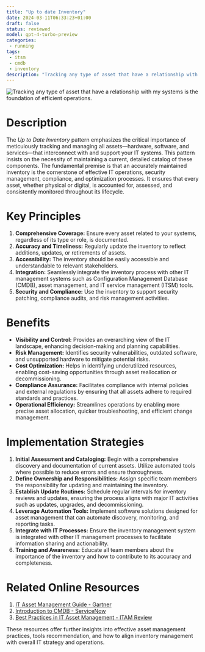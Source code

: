 ```yaml
---
title: "Up to date Inventory"
date: 2024-03-11T06:33:23+01:00
draft: false
status: reviewed
model: gpt-4-turbo-preview
categories: 
 - running
tags:
 - itsm
 - cmdb
 - inventory
description: "Tracking any type of asset that have a relationship with my systems is the foundation of efficient operations."
---
```


![Tracking any type of asset that have a relationship with my systems is the foundation of efficient operations.](/images/up-to-date-inventory.webp)

# Description

The *Up to Date Inventory* pattern emphasizes the critical importance of meticulously tracking and managing all assets—hardware, software, and services—that interconnect with and support your IT systems. This pattern insists on the necessity of maintaining a current, detailed catalog of these components. The fundamental premise is that an accurately maintained inventory is the cornerstone of effective IT operations, security management, compliance, and optimization processes. It ensures that every asset, whether physical or digital, is accounted for, assessed, and consistently monitored throughout its lifecycle.

# Key Principles

1. **Comprehensive Coverage:** Ensure every asset related to your systems, regardless of its type or role, is documented.
2. **Accuracy and Timeliness:** Regularly update the inventory to reflect additions, updates, or retirements of assets.
3. **Accessibility:** The inventory should be easily accessible and understandable to relevant stakeholders.
4. **Integration:** Seamlessly integrate the inventory process with other IT management systems such as Configuration Management Database (CMDB), asset management, and IT service management (ITSM) tools.
5. **Security and Compliance:** Use the inventory to support security patching, compliance audits, and risk management activities.

# Benefits

- **Visibility and Control:** Provides an overarching view of the IT landscape, enhancing decision-making and planning capabilities.
- **Risk Management:** Identifies security vulnerabilities, outdated software, and unsupported hardware to mitigate potential risks.
- **Cost Optimization:** Helps in identifying underutilized resources, enabling cost-saving opportunities through asset reallocation or decommissioning.
- **Compliance Assurance:** Facilitates compliance with internal policies and external regulations by ensuring that all assets adhere to required standards and practices.
- **Operational Efficiency:** Streamlines operations by enabling more precise asset allocation, quicker troubleshooting, and efficient change management.

# Implementation Strategies

1. **Initial Assessment and Cataloging:** Begin with a comprehensive discovery and documentation of current assets. Utilize automated tools where possible to reduce errors and ensure thoroughness.
2. **Define Ownership and Responsibilities:** Assign specific team members the responsibility for updating and maintaining the inventory.
3. **Establish Update Routines:** Schedule regular intervals for inventory reviews and updates, ensuring the process aligns with major IT activities such as updates, upgrades, and decommissioning.
4. **Leverage Automation Tools:** Implement software solutions designed for asset management that can automate discovery, monitoring, and reporting tasks.
5. **Integrate with IT Processes:** Ensure the inventory management system is integrated with other IT management processes to facilitate information sharing and actionability.
6. **Training and Awareness:** Educate all team members about the importance of the inventory and how to contribute to its accuracy and completeness.

# Related Online Resources

1. [IT Asset Management Guide - Gartner](https://www.gartner.com/en/information-technology/glossary/it-asset-management-itam)
2. [Introduction to CMDB - ServiceNow](https://www.servicenow.com/products/configuration-management-database.html)
3. [Best Practices in IT Asset Management - ITAM Review](https://www.itassetmanagement.net/start-here/)

These resources offer further insights into effective asset management practices, tools recommendation, and how to align inventory management with overall IT strategy and operations.
